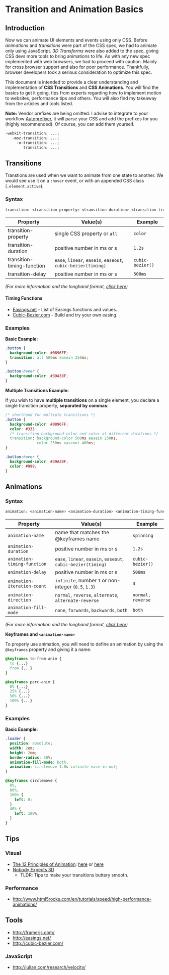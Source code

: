 # Transition and Animation Basics

## Introduction
Now we can animate UI elements and events using only CSS. Before *animations* and
*transitions* were part of the CSS spec, we had to animate only using JavaScript.
*3D Transforms* were also added to the spec, giving CSS devs more tools to bring
animations to life. As with any new spec implemented with web browsers, we had
to proceed with caution. Mainly for cross browser support and also for poor performance.
Thankfully, browser developers took a serious consideration to optimize this spec.

This document is intended to provide a clear understanding and implementation of
**CSS Transitions** and **CSS Animations**. You will find the basics to get it going,
tips from experts regarding how to implement motion to websites, performance tips
and others. You will also find my takeaway from the articles and tools listed.

**Note:** Vendor prefixes are being omitted.
I advise to integrate to your workflow [Autoprefixer](https://github.com/ai/autoprefixer),
it will parse your CSS and add the prefixes for you (highly recommended). Of course,
you can add them yourself.

```css
-webkit-transition: ...;
   -moz-transition: ...;
     -o-transition: ...;
        transition: ...;
```
## Transitions
Transtions are used when we want to animate from one state to
another. We would see use it on a `:hover` event, or with an appended CSS
class (`.element.active`).

### Syntax

```css
transition: <transition-property> <transition-duration> <transition-timing-function> <transition-delay>;
```

| Property                   | Value(s)                                                      | Example          |
| -------------------------- | ------------------------------------------------------------- | ---------------- |
| transition-property        | single CSS property or `all`                                  | `color`          |
| transition-duration        | positive number in ms or s                                    | `1.2s`           |
| transition-timing-function | `ease`, `linear`, `easein`, `easeout`, `cubic-bezier(timing)` | `cubic-bezier()` |
| transition-delay           | positive number in ms or s                                    | `500ms`          |

*(For more information and the longhand format, [click here](https://developer.mozilla.org/en-US/docs/Web/CSS/transition))*

#### Timing Functions
* [Easings.net](http://easings.net/) - List of Easings functions and values.
* [Cubic-Bezier.com](http://cubic-bezier.com/) - Build and try your own easing.

### Examples

**Basic Example:**

```css
.button {
  background-color: #0896FF;
  transition: all 500ms easein 250ms;
}

.button:hover {
  background-color: #39A38F;
}
```

**Multiple Transitions Example:**

If you wish to have **multiple transitions** on a single element, you declare a single
transition property, **separated by commas**:

```css
/* shorthand for multiple transitions */
.button {
  background-color: #0896FF;
  color: #333
  /* transition background-color and color at different durations */
  transition: background-color 500ms easein 250ms,
              color 250ms easeout 400ms;
}

.button:hover {
  background-color: #39A38F;
  color: #999;
}
```

## Animations

### Syntax

```css
animation: <animation-name> <animation-duration> <animation-timing-function> <animation-delay> <animation-iteration-count> <animation-direction> <animation-fill-mode>;
```

| Property                    | Value(s)                                                      | Example           |
| --------------------------- | ------------------------------------------------------------- | ----------------- |
| `animation-name`            | name that matches the @keyframes name                         | `spinning`        |
| `animation-duration`        | positive number in ms or s                                    | `1.2s`            |
| `animation-timing-function` | `ease`, `linear`, `easein`, `easeout`, `cubic-bezier(timing)` | `cubic-bezier()`  |
| `animation-delay`           | positive number in ms or s                                    | `500ms`           |
| `animation-iteration-count` | `infinite`, number `1` or non-integer (`0.5`, `1.3`)          | `3`               |
| `animation-direction`       | `normal`, `reverse`, `alternate`, `alternate-reverse`         | `normal, reverse` |
| `animation-fill-mode`       | `none`, `forwards`, `backwards`, `both`                       | `both`            |

*(For more information and the longhand format, [click here](https://developer.mozilla.org/en-US/docs/Web/CSS/animation))*

**Keyframes and `<animation-name>`**

To properly use animation, you will need to define an animation by using the `@keyframes`
property and giving it a name.

```css
@keyframes to-from-anim {
  to {...}
  from {...}
}

@keyframes perc-anim {
  0% {...}
  25% {...}
  50% {...}
  100% {...}
}
```

### Examples

**Basic Example:**

```css
.loader {
  position: absolute;
  width: 2em;
  height: 2em;
  border-radius: 50%;
  animation-fill-mode: both;
  animation: circlemove 1.8s infinite ease-in-out;
}

@keyframes circlemove {
  0%,
  80%,
  100% {
    left: 0;
  }
  40% {
    left: 100%;
  }
}
```





## Tips
### Visual
* [The 12 Principles of Animation](http://www.subtraction.com/2014/05/04/the-12-principles-of-animation/): [here](https://vimeo.com/93206523) or [here](http://the12principles.tumblr.com/)
* [Nobody Expects 3D](http://aerotwist.com/tutorials/protip-nobody-expects-3d/)
  * TLDR: Tips to make your transitions buttery smooth.

### Performance
* <http://www.html5rocks.com/en/tutorials/speed/high-performance-animations/>

## Tools
* <http://framerjs.com/>
* <http://easings.net/>
* <http://cubic-bezier.com/>

### JavaScript
* <http://julian.com/research/velocity/>
